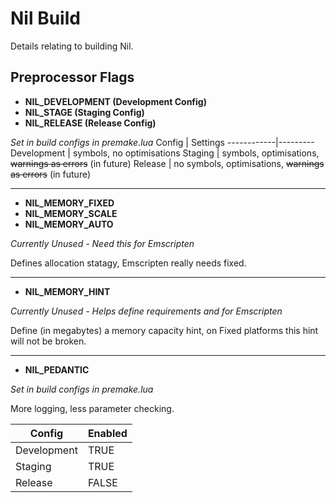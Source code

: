 # Nil Build

Details relating to building Nil.

## Preprocessor Flags

- **NIL_DEVELOPMENT (Development Config)**
- **NIL_STAGE (Staging Config)**
- **NIL_RELEASE (Release Config)**

_Set in build configs in premake.lua_
Config      | Settings
------------|---------
Development | symbols, no optimisations
Staging     | symbols, optimisations, ~~warnings as errors~~ (in future)
Release     | no symbols, optimisations, ~~warnings as errors~~ (in future)

---

- **NIL_MEMORY_FIXED**
- **NIL_MEMORY_SCALE**
- **NIL_MEMORY_AUTO**

_Currently Unused - Need this for Emscripten_

Defines allocation statagy, Emscripten really needs fixed.

---

- **NIL_MEMORY_HINT**

_Currently Unused - Helps define requirements and for Emscripten_

Define (in megabytes) a memory capacity hint, on Fixed platforms this hint will
not be broken.

---

- **NIL_PEDANTIC**

_Set in build configs in premake.lua_

More logging, less parameter checking.

Config        | Enabled
--------------|---------
Development   | TRUE
Staging       | TRUE
Release       | FALSE
